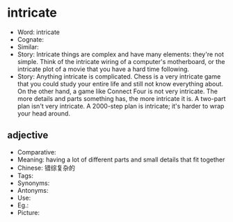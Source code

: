 # intricate

- Word: intricate
- Cognate: 
- Similar: 
- Story: Intricate things are complex and have many elements: they're not simple. Think of the intricate wiring of a computer's motherboard, or the intricate plot of a movie that you have a hard time following.
- Story: Anything intricate is complicated. Chess is a very intricate game that you could study your entire life and still not know everything about. On the other hand, a game like Connect Four is not very intricate. The more details and parts something has, the more intricate it is. A two-part plan isn't very intricate. A 2000-step plan is intricate; it's harder to wrap your head around.

## adjective

- Comparative: 
- Meaning: having a lot of different parts and small details that fit together
- Chinese: 错综复杂的
- Tags: 
- Synonyms: 
- Antonyms: 
- Use: 
- Eg.: 
- Picture: 

